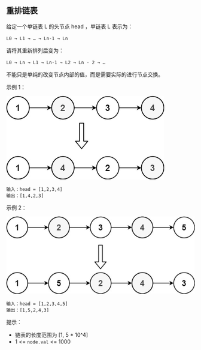 ## 重排链表

给定一个单链表 L 的头节点 head ，单链表 L 表示为：

```
L0 → L1 → … → Ln-1 → Ln
```
请将其重新排列后变为：

```
L0 → Ln → L1 → Ln-1 → L2 → Ln - 2 → …
```
不能只是单纯的改变节点内部的值，而是需要实际的进行节点交换。



示例 1：

![img.png](../images/143.reorder-list.png)
```
输入：head = [1,2,3,4]
输出：[1,4,2,3]
```

示例 2：

![img.png](../images/143.reorder-list_1.png)
```
输入：head = [1,2,3,4,5]
输出：[1,5,2,4,3]
```

提示：

* 链表的长度范围为 [1, 5 * 10^4]
* 1 <= `node.val` <= 1000